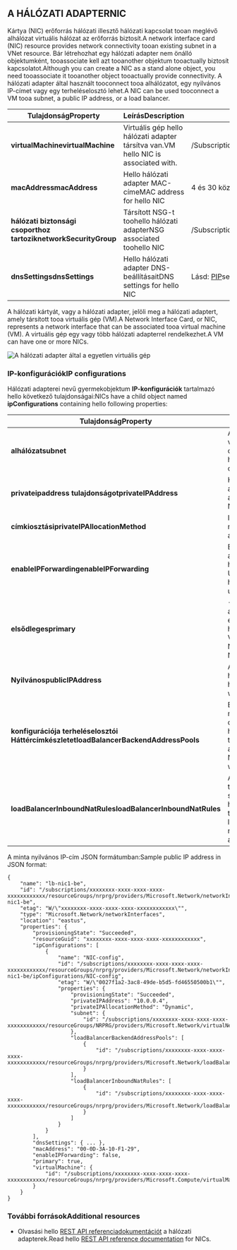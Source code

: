 ## <a name="nic"></a><span data-ttu-id="a87c2-101">A HÁLÓZATI ADAPTER</span><span class="sxs-lookup"><span data-stu-id="a87c2-101">NIC</span></span>
<span data-ttu-id="a87c2-102">Kártya (NIC) erőforrás hálózati illesztő hálózati kapcsolat tooan meglévő alhálózat virtuális hálózat az erőforrás biztosít.</span><span class="sxs-lookup"><span data-stu-id="a87c2-102">A network interface card (NIC) resource provides network connectivity tooan existing subnet in a VNet resource.</span></span> <span data-ttu-id="a87c2-103">Bár létrehozhat egy hálózati adapter nem önálló objektumként, tooassociate kell azt tooanother objektum tooactually biztosít kapcsolatot.</span><span class="sxs-lookup"><span data-stu-id="a87c2-103">Although you can create a NIC as a stand alone object, you need tooassociate it tooanother object tooactually provide connectivity.</span></span> <span data-ttu-id="a87c2-104">A hálózati adapter által használt tooconnect tooa alhálózatot, egy nyilvános IP-címet vagy egy terheléselosztó lehet.</span><span class="sxs-lookup"><span data-stu-id="a87c2-104">A NIC can be used tooconnect a VM tooa subnet, a public IP address, or a load balancer.</span></span>  

| <span data-ttu-id="a87c2-105">Tulajdonság</span><span class="sxs-lookup"><span data-stu-id="a87c2-105">Property</span></span> | <span data-ttu-id="a87c2-106">Leírás</span><span class="sxs-lookup"><span data-stu-id="a87c2-106">Description</span></span> | <span data-ttu-id="a87c2-107">Példaértékek</span><span class="sxs-lookup"><span data-stu-id="a87c2-107">Sample values</span></span> |
| --- | --- | --- |
| <span data-ttu-id="a87c2-108">**virtualMachine**</span><span class="sxs-lookup"><span data-stu-id="a87c2-108">**virtualMachine**</span></span> |<span data-ttu-id="a87c2-109">Virtuális gép hello hálózati adapter társítva van.</span><span class="sxs-lookup"><span data-stu-id="a87c2-109">VM hello NIC is associated with.</span></span> |<span data-ttu-id="a87c2-110">/Subscriptions/{GUID}/../microsoft.COMPUTE/virtualMachines/vm1</span><span class="sxs-lookup"><span data-stu-id="a87c2-110">/subscriptions/{guid}/../Microsoft.Compute/virtualMachines/vm1</span></span> |
| <span data-ttu-id="a87c2-111">**macAddress**</span><span class="sxs-lookup"><span data-stu-id="a87c2-111">**macAddress**</span></span> |<span data-ttu-id="a87c2-112">Hello hálózati adapter MAC-címe</span><span class="sxs-lookup"><span data-stu-id="a87c2-112">MAC address for hello NIC</span></span> |<span data-ttu-id="a87c2-113">4 és 30 közötti értéket</span><span class="sxs-lookup"><span data-stu-id="a87c2-113">any value between 4 and 30</span></span> |
| <span data-ttu-id="a87c2-114">**hálózati biztonsági csoporthoz tartozik**</span><span class="sxs-lookup"><span data-stu-id="a87c2-114">**networkSecurityGroup**</span></span> |<span data-ttu-id="a87c2-115">Társított NSG-t toohello hálózati adapter</span><span class="sxs-lookup"><span data-stu-id="a87c2-115">NSG associated toohello NIC</span></span> |<span data-ttu-id="a87c2-116">/Subscriptions/{GUID}/../microsoft.Network/networkSecurityGroups/myNSG1</span><span class="sxs-lookup"><span data-stu-id="a87c2-116">/subscriptions/{guid}/../Microsoft.Network/networkSecurityGroups/myNSG1</span></span> |
| <span data-ttu-id="a87c2-117">**dnsSettings**</span><span class="sxs-lookup"><span data-stu-id="a87c2-117">**dnsSettings**</span></span> |<span data-ttu-id="a87c2-118">Hello hálózati adapter DNS-beállításait</span><span class="sxs-lookup"><span data-stu-id="a87c2-118">DNS settings for hello NIC</span></span> |<span data-ttu-id="a87c2-119">Lásd: [PIP](#Public-IP-address)</span><span class="sxs-lookup"><span data-stu-id="a87c2-119">see [PIP](#Public-IP-address)</span></span> |

<span data-ttu-id="a87c2-120">A hálózati kártyát, vagy a hálózati adapter, jelöli meg a hálózati adaptert, amely társított tooa virtuális gép (VM).</span><span class="sxs-lookup"><span data-stu-id="a87c2-120">A Network Interface Card, or NIC, represents a network interface that can be associated tooa virtual machine (VM).</span></span> <span data-ttu-id="a87c2-121">A virtuális gép egy vagy több hálózati adapterrel rendelkezhet.</span><span class="sxs-lookup"><span data-stu-id="a87c2-121">A VM can have one or more NICs.</span></span>

![A hálózati adapter által a egyetlen virtuális gép](./media/resource-groups-networking/Figure3.png)

### <a name="ip-configurations"></a><span data-ttu-id="a87c2-123">IP-konfigurációk</span><span class="sxs-lookup"><span data-stu-id="a87c2-123">IP configurations</span></span>
<span data-ttu-id="a87c2-124">Hálózati adapterei nevű gyermekobjektum **IP-konfigurációk** tartalmazó hello következő tulajdonságai:</span><span class="sxs-lookup"><span data-stu-id="a87c2-124">NICs have a child object named **ipConfigurations** containing hello following properties:</span></span>

| <span data-ttu-id="a87c2-125">Tulajdonság</span><span class="sxs-lookup"><span data-stu-id="a87c2-125">Property</span></span> | <span data-ttu-id="a87c2-126">Leírás</span><span class="sxs-lookup"><span data-stu-id="a87c2-126">Description</span></span> | <span data-ttu-id="a87c2-127">Példaértékek</span><span class="sxs-lookup"><span data-stu-id="a87c2-127">Sample values</span></span> |
| --- | --- | --- |
| <span data-ttu-id="a87c2-128">**alhálózat**</span><span class="sxs-lookup"><span data-stu-id="a87c2-128">**subnet**</span></span> |<span data-ttu-id="a87c2-129">Alhálózati hello NIC való onnected.</span><span class="sxs-lookup"><span data-stu-id="a87c2-129">Subnet hello NIC is onnected to.</span></span> |<span data-ttu-id="a87c2-130">/Subscriptions/{GUID}/../microsoft.Network/virtualNetworks/myvnet1/Subnets/mysub1</span><span class="sxs-lookup"><span data-stu-id="a87c2-130">/subscriptions/{guid}/../Microsoft.Network/virtualNetworks/myvnet1/subnets/mysub1</span></span> |
| <span data-ttu-id="a87c2-131">**privateipaddress tulajdonságot**</span><span class="sxs-lookup"><span data-stu-id="a87c2-131">**privateIPAddress**</span></span> |<span data-ttu-id="a87c2-132">Hello NIC hello alhálózat IP-címe</span><span class="sxs-lookup"><span data-stu-id="a87c2-132">IP address for hello NIC in hello subnet</span></span> |<span data-ttu-id="a87c2-133">10.0.0.8</span><span class="sxs-lookup"><span data-stu-id="a87c2-133">10.0.0.8</span></span> |
| <span data-ttu-id="a87c2-134">**címkiosztási**</span><span class="sxs-lookup"><span data-stu-id="a87c2-134">**privateIPAllocationMethod**</span></span> |<span data-ttu-id="a87c2-135">IP-címkiosztási módszerét</span><span class="sxs-lookup"><span data-stu-id="a87c2-135">IP allocation method</span></span> |<span data-ttu-id="a87c2-136">Dinamikus vagy statikus</span><span class="sxs-lookup"><span data-stu-id="a87c2-136">Dynamic or Static</span></span> |
| <span data-ttu-id="a87c2-137">**enableIPForwarding**</span><span class="sxs-lookup"><span data-stu-id="a87c2-137">**enableIPForwarding**</span></span> |<span data-ttu-id="a87c2-138">E hello hálózati adapter is használható Útválasztás</span><span class="sxs-lookup"><span data-stu-id="a87c2-138">Whether hello NIC can be used for routing</span></span> |<span data-ttu-id="a87c2-139">IGAZ vagy HAMIS eredményt ad</span><span class="sxs-lookup"><span data-stu-id="a87c2-139">true or false</span></span> |
| <span data-ttu-id="a87c2-140">**elsődleges**</span><span class="sxs-lookup"><span data-stu-id="a87c2-140">**primary**</span></span> |<span data-ttu-id="a87c2-141">-E a hálózati adapter hello hello elsődleges hálózati hello méretű VM</span><span class="sxs-lookup"><span data-stu-id="a87c2-141">Whether hello NIC is hello primary NIC for hello VM</span></span> |<span data-ttu-id="a87c2-142">IGAZ vagy HAMIS eredményt ad</span><span class="sxs-lookup"><span data-stu-id="a87c2-142">true or false</span></span> |
| <span data-ttu-id="a87c2-143">**Nyilvános**</span><span class="sxs-lookup"><span data-stu-id="a87c2-143">**publicIPAddress**</span></span> |<span data-ttu-id="a87c2-144">A PIP társított hálózati adapter hello</span><span class="sxs-lookup"><span data-stu-id="a87c2-144">PIP associated with hello NIC</span></span> |<span data-ttu-id="a87c2-145">Lásd: [DNS-beállítások](#DNS-settings)</span><span class="sxs-lookup"><span data-stu-id="a87c2-145">see [DNS Settings](#DNS-settings)</span></span> |
| <span data-ttu-id="a87c2-146">**konfigurációja terheléselosztói Háttércímkészletet**</span><span class="sxs-lookup"><span data-stu-id="a87c2-146">**loadBalancerBackendAddressPools**</span></span> |<span data-ttu-id="a87c2-147">Biztonsági másolatot a záró cím készletek hello hálózati adapter társítva</span><span class="sxs-lookup"><span data-stu-id="a87c2-147">Back end address pools hello NIC is associated with</span></span> | |
| <span data-ttu-id="a87c2-148">**loadBalancerInboundNatRules**</span><span class="sxs-lookup"><span data-stu-id="a87c2-148">**loadBalancerInboundNatRules**</span></span> |<span data-ttu-id="a87c2-149">A bejövő terhelés terheléselosztó NAT szabályok hello hálózati adapter társítva</span><span class="sxs-lookup"><span data-stu-id="a87c2-149">Inbound load balancer NAT rules hello NIC is associated with</span></span> | |

<span data-ttu-id="a87c2-150">A minta nyilvános IP-cím JSON formátumban:</span><span class="sxs-lookup"><span data-stu-id="a87c2-150">Sample public IP address in JSON format:</span></span>

    {
        "name": "lb-nic1-be",
        "id": "/subscriptions/xxxxxxxx-xxxx-xxxx-xxxx-xxxxxxxxxxxx/resourceGroups/nrprg/providers/Microsoft.Network/networkInterfaces/lb-nic1-be",
        "etag": "W/\"xxxxxxxx-xxxx-xxxx-xxxx-xxxxxxxxxxxx\"",
        "type": "Microsoft.Network/networkInterfaces",
        "location": "eastus",
        "properties": {
            "provisioningState": "Succeeded",
            "resourceGuid": "xxxxxxxx-xxxx-xxxx-xxxx-xxxxxxxxxxxx",
            "ipConfigurations": [
                {
                    "name": "NIC-config",
                    "id": "/subscriptions/xxxxxxxx-xxxx-xxxx-xxxx-xxxxxxxxxxxx/resourceGroups/nrprg/providers/Microsoft.Network/networkInterfaces/lb-nic1-be/ipConfigurations/NIC-config",
                    "etag": "W/\"0027f1a2-3ac8-49de-b5d5-fd46550500b1\"",
                    "properties": {
                        "provisioningState": "Succeeded",
                        "privateIPAddress": "10.0.0.4",
                        "privateIPAllocationMethod": "Dynamic",
                        "subnet": {
                            "id": "/subscriptions/xxxxxxxx-xxxx-xxxx-xxxx-xxxxxxxxxxxx/resourceGroups/NRPRG/providers/Microsoft.Network/virtualNetworks/NRPVnet/subnets/NRPVnetSubnet"
                        },
                        "loadBalancerBackendAddressPools": [
                            {
                                "id": "/subscriptions/xxxxxxxx-xxxx-xxxx-xxxx-xxxxxxxxxxxx/resourceGroups/nrprg/providers/Microsoft.Network/loadBalancers/nrplb/backendAddressPools/NRPbackendpool"
                            }
                        ],
                        "loadBalancerInboundNatRules": [
                            {
                                "id": "/subscriptions/xxxxxxxx-xxxx-xxxx-xxxx-xxxxxxxxxxxx/resourceGroups/nrprg/providers/Microsoft.Network/loadBalancers/nrplb/inboundNatRules/rdp1"
                            }
                        ]
                    }
                }
            ],
            "dnsSettings": { ... },
            "macAddress": "00-0D-3A-10-F1-29",
            "enableIPForwarding": false,
            "primary": true,
            "virtualMachine": {
                "id": "/subscriptions/xxxxxxxx-xxxx-xxxx-xxxx-xxxxxxxxxxxx/resourceGroups/nrprg/providers/Microsoft.Compute/virtualMachines/web1"
            }
        }
    }

### <a name="additional-resources"></a><span data-ttu-id="a87c2-151">További források</span><span class="sxs-lookup"><span data-stu-id="a87c2-151">Additional resources</span></span>
* <span data-ttu-id="a87c2-152">Olvasási hello [REST API referenciadokumentációt](https://msdn.microsoft.com/library/azure/mt163579.aspx) a hálózati adapterek.</span><span class="sxs-lookup"><span data-stu-id="a87c2-152">Read hello [REST API reference documentation](https://msdn.microsoft.com/library/azure/mt163579.aspx) for NICs.</span></span>

